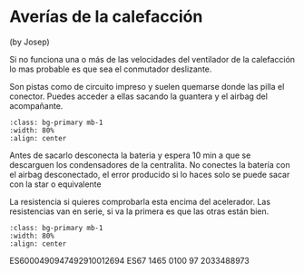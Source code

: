 # Averías de la calefacción

(by Josep)

Si no funciona una o más de las velocidades del ventilador de la calefacción lo mas
probable es que sea el conmutador deslizante.

Son pistas como de circuito impreso y suelen quemarse donde las pilla el conector. Puedes
acceder a ellas sacando la guantera y el airbag del acompañante.

```{image} ./images/heating-selector.png
:class: bg-primary mb-1
:width: 80%
:align: center
```

Antes de sacarlo desconecta la bateria y espera 10 min a que se descarguen los
condensadores de la centralita. No conectes la batería con el airbag desconectado, el
error producido si lo haces solo se puede sacar con la star o equivalente

La resistencia si quieres comprobarla esta encima del acelerador. Las resistencias van en
serie, si va la primera es que las otras están bien.

```{image} ./images/heating-resistor.png
:class: bg-primary mb-1
:width: 80%
:align: center
```



ES6000490947492910012694
ES67 1465 0100 97 2033488973
